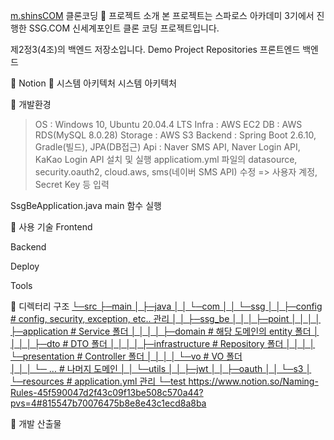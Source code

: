 [m.shinsCOM](https://m.shinsegaepoint.com/) 클론코딩
📍 프로젝트 소개
본 프로젝트는 스파로스 아카데미 3기에서 진행한 SSG.COM 신세계포인트 클론 코딩 프로젝트입니다.

제2정3(4조)의 백엔드 저장소입니다.
Demo
Project Repositories
프론트엔드
백엔드
 

📍 Notion
📍 시스템 아키텍처
시스템 아키텍처

 

📍 개발환경
> OS : Windows 10, Ubuntu 20.04.4 LTS
> Infra : AWS EC2
> DB : AWS RDS(MySQL 8.0.28)
> Storage : AWS S3
> Backend : Spring Boot 2.6.10, Gradle(빌드), JPA(DB접근)
> Api : Naver SMS API, Naver Login API, KaKao Login API
설치 및 실행
applicatiom.yml 파일의 datasource, security.oauth2, cloud.aws, sms(네이버 SMS API) 수정 => 사용자 계정, Secret Key 등 입력

SsgBeApplication.java main 함수 실행

 

📍 사용 기술
Frontend
           

Backend
     

Deploy
       

Tools
     

 

📍 디렉터리 구조
[└─src
    ├─main
    │  ├─java
    │  │  └─com
    │  │      └─ssg
    │  │          ├─config # config, security, exception, etc.. 관리
    │  │          ├─ssg_be
    │  │          │  ├─point
    │  │          │  │  ├─application # Service 폴더
    │  │          │  │  ├─domain # 해당 도메인의 entity 폴더
    │  │          │  │  ├─dto # DTO 폴더
    │  │          │  │  ├─infrastructure # Repository 폴더
    │  │          │  │  └─presentation # Controller 폴더
    │  │          │  │  └─vo # VO 폴더  
    │  │          │  └─ ... # 나머지 도메인
    │  │          └─utils
    │  │              ├─jwt
    │  │              ├─oauth
    │  │              └─s3
    │  └─resources # application.yml 관리
    └─test
 ](https://www.notion.so/Naming-Rules-45f590047d2f43c09f13be508c570a44?pvs=4#815547b70076475b8e8e43c1ecd8a8ba)https://www.notion.so/Naming-Rules-45f590047d2f43c09f13be508c570a44?pvs=4#815547b70076475b8e8e43c1ecd8a8ba

📍 개발 산출물
